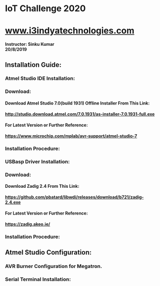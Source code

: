 # IoT Challenge 2020
# www.i3indyatechnologies.com
<b>Instructor:<b>
    Sinku Kumar<br>
20/8/2019<br>

## Installation Guide:

### Atmel Studio IDE Installation:

### Download:
#### Download Atmel Studio 7.0(build 1931) Offline Installer From This Link:
http://studio.download.atmel.com/7.0.1931/as-installer-7.0.1931-full.exe
#### For Latest Version or Further Reference:
https://www.microchip.com/mplab/avr-support/atmel-studio-7

### Installation Procedure:


### USBasp Driver Installation:

### Download:
#### Download Zadig 2.4 From This Link:
https://github.com/pbatard/libwdi/releases/download/b721/zadig-2.4.exe
#### For Latest Version or Further Reference:
https://zadig.akeo.ie/

### Installation Procedure:


## Atmel Studio Configuration:

### AVR Burner Configuration for Megatron.

### Serial Terminal Installation:
